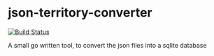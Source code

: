 # json-territory-converter
[![Build Status](https://travis-ci.org/Bebu1985/json-territory-converter.svg?branch=master)](https://travis-ci.org/Bebu1985/json-territory-converter)

A small go written tool, to convert the json files into a sqlite database

